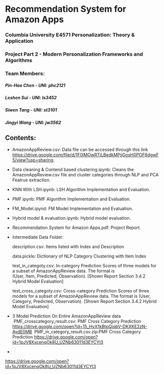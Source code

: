 
# Recommendation System for Amazon Apps

### Columbia University E4571 Personalization: Theory & Application
### Project Part 2 - Modern Personalization Frameworks and Algorithms


### Team Members:
##### Pin-Hao Chen - UNI: phc2121 
##### Leshen Sui - UNI: ls3452
##### Siwen Tang - UNI: st3101
##### Jingyi Wang - UNI: jw3562




## Contents:

+ AmazonAppReview.csv: Data file can be accessed through this link https://drive.google.com/file/d/1F0lMOwRTiLBedkMPjjGosH0POF6dgwF5/view?usp=sharing.

+ Data cleaning & Contend based clustering.ipynb: Cleans the AmazonAppReview.csv file and cluster categories through NLP and PCA Featrue extraction.

+ KNN With LSH.ipynb: LSH Algorithm Implementation and Evaluation.

+ PMF.ipynb: PMF Algorithm Implementation and Evaluation.

+ FM_Model.ipynd: FM Model Implementation and Evaluation.

+ Hybrid model & evaluation.ipynb: Hybrid model evaluation.

+ Recommendation System for Amazon Apps.pdf: Project Report.

+ Intermediate Data Folder:

  description.csv: Items listed with Index and Description

  data.pickle: Dictionary of NLP Category Clustering with Item Index

  test_in_categoty.csv: In-category Prediction Scores of three models for a subset of AmazonAppReview data. The format is   
  (User, Item, Predicted, Observation). [Shown Report Section 3.4.2 Hybrid Model Evaluation]

  test_cross_categoty.csv: Cross-category Prediction Scores of three models for a subset of AmazonAppReview data. The format 
  is (User, Category, Predicted, Observation). [Shown Report Section 3.4.2 Hybrid Model Evaluation]
  
+ 3 Model Prediction On Entire AmazonAppReview data
  PMF_crosscategory_result.csv: PMF Cross Category Prediction https://drive.google.com/open?id=15_HvX1kBtpQjqbV-DKXKE2zN-AydE0MB
  PMF_in_category_result.csv.zip:PMF Cross Category Prediction https://drive.google.com/open?id=1pJV8XxcenqOk8U_UZNb63011d3EYCYI3
   
+ 
https://drive.google.com/open?id=1pJV8XxcenqOk8U_UZNb63011d3EYCYI3
